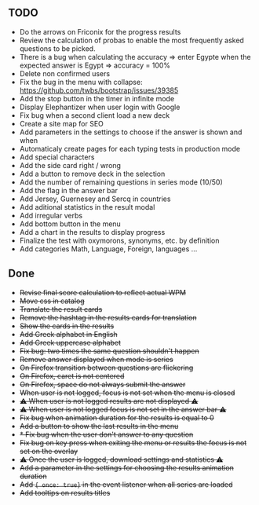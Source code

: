 ## TODO

* Do the arrows on Friconix for the progress results
* Review the calculation of probas to enable the most frequently asked questions to be picked.
* There is a bug when calculating the accuracy => enter Egypte when the expected answer is Egypt => accuracy = 100%
* Delete non confirmed users
* Fix the bug in the menu with collapse: https://github.com/twbs/bootstrap/issues/39385
* Add the stop button in the timer in infinite mode
* Display  Elephantizer when user login with Google
* Fix bug when a second client load a new deck
* Create a site map for SEO
* Add parameters in the settings to choose if the answer is shown and when
* Automaticaly create pages for each typing tests in production mode
* Add special characters
* Add the side card right / wrong
* Add a button to remove deck in the selection
* Add the number of remaining questions in series mode (10/50)
* Add the flag in the answer bar
* Add Jersey, Guernesey and Sercq in countries
* Add aditional statistics in the result modal
* Add irregular verbs
* Add bottom button in the menu
* Add a chart in the results to display progress
* Finalize the test with oxymorons, synonyms, etc. by definition
* Add categories Math, Language, Foreign, languages ...

## Done

* ~~Revise final score calculation to reflect actual WPM~~
* ~~Move css in catalog~~
* ~~Translate the result cards~~
* ~~Remove the hashtag in the results cards for translation~~
* ~~Show the cards in the results~~
* ~~Add Greek alphabet in English~~
* ~~Add Greek uppercase alphabet~~
* ~~Fix bug: two times the same question shouldn't happen~~
* ~~Remove answer displayed when mode is series~~
* ~~On Firefox transition between questions are flickering~~
* ~~On Firefox, caret is not centered~~
* ~~On Firefox, space do not always submit the answer~~
* ~~When user is not logged, focus is not set when the menu is closed~~
* ~~⚠ When user is not logged results are not displayed ⚠~~
* ~~⚠ When user is not logged focus is not set in the answer bar ⚠~~
* ~~Fix bug when animation duration for the results is equal to 0~~
* ~~Add a button to show the last results in the menu~~
* ~~* Fix bug when the user don't answer to any question~~
* ~~Fix bug on key press when exiting the menu or results the focus is not set on the overlay~~
* ~~⚠ Once the user is logged, download settings and statistics ⚠~~
* ~~Add a parameter in the settings for choosing the results animation duration~~
* ~~Add `{ once: true}` in the event listener when all series are loaded~~
* ~~Add tooltips on results titles~~
